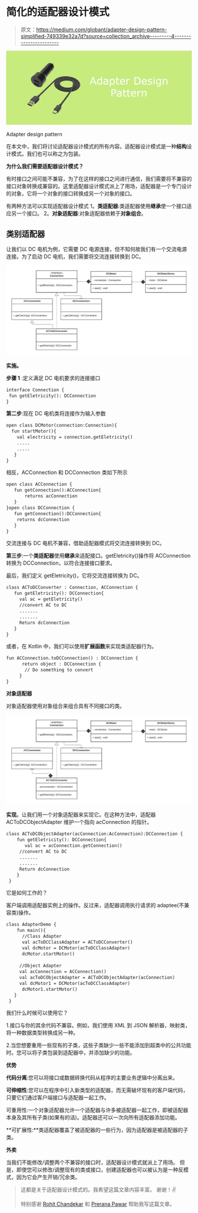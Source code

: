 # 简化的适配器设计模式

> 原文：<https://medium.com/globant/adapter-design-pattern-simplified-749339e32a7d?source=collection_archive---------4----------------------->

![](img/c2be9cd6cfa5ce228c9cb86d1ed2929c.png)

Adapter design pattern

在本文中，我们将讨论适配器设计模式的所有内容。适配器设计模式是一种**结构**设计模式。我们也可以称之为包装。

**为什么我们需要适配器设计模式？**

有时接口之间可能不兼容，为了在这样的接口之间进行通信，我们需要将不兼容的接口对象转换成兼容的。这里适配器设计模式派上了用场，适配器是一个专门设计的对象，它将一个对象的接口转换成另一个对象的接口。

有两种方法可以实现适配器设计模式
1。**类适配器**:类适配器使用**继承**使一个接口适应另一个接口。
2。**对象适配器**:对象适配器依赖于**对象组合**。

## 类别适配器

让我们以 DC 电机为例，它需要 DC 电源连接，但不知何故我们有一个交流电源连接。为了启动 DC 电机，我们需要将交流连接转换到 DC。

![](img/b488f94860c770180390ca448ff62f0a.png)

**实施。**

**步骤 1** :定义满足 DC 电机要求的连接接口

```
interface Connection {
 fun getEletricity(): DCConnection 
}
```

**第二步**:现在 DC 电机类将连接作为输入参数

```
open class DCMotor(connection:Connection){
  fun startMotor(){
    val electricity = connection.getEletricity()
    .....
    .....
   }
}
```

相反，ACConnection 和 DCConnection 类如下所示

```
open class ACConnection {
   fun getConnection():ACConnection{
       returns acConnection
   }
}open class DCConnection {
   fun getConnection():DCConnection{
    returns dcConnection
   }
}
```

交流连接与 DC 电机不兼容，借助适配器模式将交流连接转换到 DC。

**第三步**:一个**类适配器**使用**继承**来适配接口。getEletricity()操作将 ACConnection 转换为 DCConnection，以符合连接接口要求。

最后，我们定义 getEletricity()，它将交流连接转换为 DC。

```
class ACToDCConverter : Connection, ACConnection {
   fun getEletricity(): DCConnection{
     val ac = getEletricity()
     //convert AC to DC
     .......
     .......
     Return dcConnection 
   } 
}
```

或者，在 Kotlin 中，我们可以使用**扩展函数**来实现类适配器行为。

```
fun ACConnection.toDCConnection() : DCConnection {
      return object : DCConnection {
       // Do something to convert
     }
}
```

**对象适配器**

对象适配器使用对象组合来组合具有不同接口的类。

![](img/c7736e0c225925ba9d2c6dbeabf814a5.png)

**实现**。让我们用一个对象适配器来实现它。在这种方法中，适配器 ACToDCObjectAdapter 维护一个指向 acConnection 的指针。

```
class ACToDCObjectAdapter(acConnection:AcConnection):DCConnection {
    fun getEletricity(): DCConnection{
       val ac = acConnection.getConnection()
     //convert AC to DC
     .......
     .......
     Return dcConnection 
    }
 }
```

它是如何工作的？

客户端调用适配器实例上的操作。反过来，适配器调用执行请求的 adaptee(不兼容类)操作。

```
class AdapterDemo {
    fun main(){
      //Class Adapter 
      val acToDCClassAdapter = ACToDCConverter()
      val dcMotor = DCMotor(acToDCClassAdapter)
      dcMotor.startMotor()

     //Object Adapter
     val acConnection = ACConnection()
     val acToDCObjectAdapter = ACToDCObjectAdapter(acConnection)
     val dcMotor1 = DCMotor(acToDCClassAdapter)
      dcMotor1.startMotor()
   }
 }
```

我们什么时候可以使用它？

1.接口与你的其余代码不兼容。例如，我们使用 XML 到 JSON 解析器，映射类，将一种数据类型转换成另一种。

2.当您想要重用一些现有的子类，这些子类缺少一些不能添加到超类中的公共功能时。您可以将子类包装到适配器中，并添加缺少的功能。

**优势**

**代码分离**:您可以将接口或数据转换代码从程序的主要业务逻辑中分离出来。

**可伸缩性**:您可以在程序中引入新类型的适配器，而无需破坏现有的客户端代码，只要它们通过客户端接口与适配器一起工作。

可重用性:一个对象适配器允许一个适配器与许多被适配器一起工作，即被适配器本身及其所有子类(如果有的话)。适配器还可以一次向所有适配器添加功能。

**可扩展性:**类适配器覆盖了被适配器的一些行为，因为适配器是被适配器的子类。

**外卖**

当我们不能修改/调整两个不兼容的接口时，适配器设计模式就派上了用场。
但是，即使您可以修改/调整现有的类或接口，创建适配器也可以被认为是一种反模式，因为它会产生开销/冗余类。

> 这都是关于适配器设计模式的。我希望这篇文章内容丰富。
> 谢谢！✌️
> 
> 特别感谢 [Rohit Chandekar](https://medium.com/u/c82347902bcd?source=post_page-----749339e32a7d--------------------------------) 和 [Prerana Pawar](https://medium.com/u/d62ea07f77ed?source=post_page-----749339e32a7d--------------------------------) 帮助我写这篇文章。